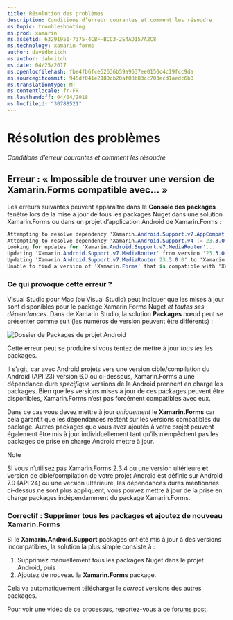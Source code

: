 ```yaml
---
title: Résolution des problèmes
description: Conditions d’erreur courantes et comment les résoudre
ms.topic: troubleshooting
ms.prod: xamarin
ms.assetid: 63291951-7375-4CBF-BCC3-2E4AD157A2C8
ms.technology: xamarin-forms
author: davidbritch
ms.author: dabritch
ms.date: 04/25/2017
ms.openlocfilehash: fbe4fb6fce52636b59a9637ee0150c4c19fcc9da
ms.sourcegitcommit: 945df041e2180cb20af08b83cc703ecd1aedc6b0
ms.translationtype: MT
ms.contentlocale: fr-FR
ms.lasthandoff: 04/04/2018
ms.locfileid: "30788521"
---
```

# <a name="troubleshooting"></a>Résolution des problèmes

_Conditions d’erreur courantes et comment les résoudre_

## <a name="error-unable-to-find-a-version-of-xamarinforms-compatible-with"></a>Erreur : « Impossible de trouver une version de Xamarin.Forms compatible avec... »

Les erreurs suivantes peuvent apparaître dans le **Console des packages** fenêtre lors de la mise à jour de tous les packages Nuget dans une solution Xamarin.Forms ou dans un projet d’application Android de Xamarin.Forms :

```csharp
Attempting to resolve dependency 'Xamarin.Android.Support.v7.AppCompat (= 23.3.0.0)'.
Attempting to resolve dependency 'Xamarin.Android.Support.v4 (= 23.3.0.0)'.
Looking for updates for 'Xamarin.Android.Support.v7.MediaRouter'...
Updating 'Xamarin.Android.Support.v7.MediaRouter' from version '23.3.0.0' to '23.3.1.0' in project 'Todo.Droid'.
Updating 'Xamarin.Android.Support.v7.MediaRouter 23.3.0.0' to 'Xamarin.Android.Support.v7.MediaRouter 23.3.1.0' failed.
Unable to find a version of 'Xamarin.Forms' that is compatible with 'Xamarin.Android.Support.v7.MediaRouter 23.3.0.0'.
```

### <a name="what-causes-this-error"></a>Ce qui provoque cette erreur ?

Visual Studio pour Mac (ou Visual Studio) peut indiquer que les mises à jour sont disponibles pour le package Xamarin.Forms Nuget *et toutes ses dépendances*. Dans de Xamarin Studio, la solution **Packages** nœud peut se présenter comme suit (les numéros de version peuvent être différents) :

![](images/updates-available.png "Dossier de Packages de projet Android")

Cette erreur peut se produire si vous tentez de mettre à jour _tous les_ les packages.

Il s’agit, car avec Android projets vers une version cible/compilation du Android (API 23) version 6.0 ou ci-dessous, Xamarin.Forms a une dépendance dure *spécifique* versions de la Android prennent en charge les packages. Bien que les versions mises à jour de ces packages peuvent être disponibles, Xamarin.Forms n’est pas forcément compatibles avec eux.

Dans ce cas vous devez mettre à jour _uniquement_ le **Xamarin.Forms** car cela garantit que les dépendances restent sur les versions compatibles du package. Autres packages que vous avez ajoutés à votre projet peuvent également être mis à jour individuellement tant qu’ils n’empêchent pas les packages de prise en charge Android mettre à jour.


> [!NOTE]
> Si vous n’utilisez pas Xamarin.Forms 2.3.4 ou une version ultérieure **et** version de cible/compilation de votre projet Android est définie sur Android 7.0 (API 24) ou une version ultérieure, les dépendances dures mentionnés ci-dessus ne sont plus appliquent, vous pouvez mettre à jour de la prise en charge packages indépendamment du package Xamarin.Forms.


### <a name="fix-remove-all-packages-and-re-add-xamarinforms"></a>Correctif : Supprimer tous les packages et ajoutez de nouveau Xamarin.Forms

Si le **Xamarin.Android.Support** packages ont été mis à jour à des versions incompatibles, la solution la plus simple consiste à :

1. Supprimez manuellement tous les packages Nuget dans le projet Android, puis
2. Ajoutez de nouveau la **Xamarin.Forms** package.

Cela va automatiquement télécharger le *correct* versions des autres packages.

Pour voir une vidéo de ce processus, reportez-vous à ce [forums post](https://forums.xamarin.com/discussion/comment/170012/#Comment_170012).
